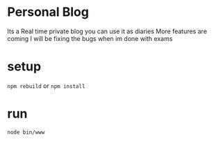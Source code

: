 # Personal Blog
Its a Real time private blog you can use it as diaries 
More features are coming 
I will be fixing the bugs when im done with exams
# setup
`npm rebuild` or `npm install`
# run
`node bin/www`
